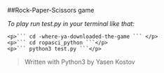##Rock-Paper-Scissors game

*To play run test.py in your terminal like that:*
```
<p>``` cd -where-ya-downloaded-the-game ``` </p>
<p>``` cd ropasci_python ```</p>
<p>``` python3 test.py ```</p>
```
>Written with Python3 by Yasen Kostov
